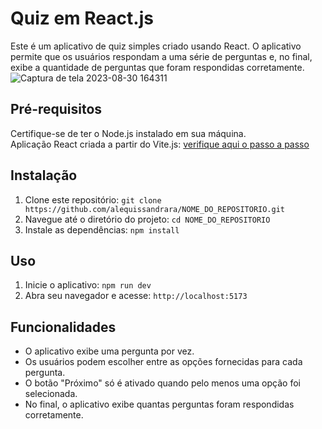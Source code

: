 # Quiz em React.js

Este é um aplicativo de quiz simples criado usando React. O aplicativo permite que os usuários respondam a uma série de perguntas e, no final, exibe a quantidade de perguntas que foram respondidas corretamente.
![Captura de tela 2023-08-30 164311](https://github.com/alequissandrara/Quiz-em-React/assets/70325643/fb5c9904-6e07-49d8-99d5-5f05fcf450f9)

## Pré-requisitos

Certifique-se de ter o Node.js instalado em sua máquina. <br/>
Aplicação React criada a partir do Vite.js: [verifique aqui o passo a passo](https://www.google.com/url?sa=t&rct=j&q=&esrc=s&source=web&cd=&cad=rja&uact=8&ved=2ahUKEwjf2bqn04eBAxXqpZUCHTcFBicQFnoECEMQAw&url=https%3A%2F%2Fpt.linkedin.com%2Fpulse%2Fcomo-criar-uma-aplica%25C3%25A7%25C3%25A3o-react-com-vite-henrique-moreira-carvalho&usg=AOvVaw12PAq846VUPPk1dWdKC9Rr&opi=89978449)

## Instalação

1. Clone este repositório: `git clone https://github.com/alequissandrara/NOME_DO_REPOSITORIO.git`
2. Navegue até o diretório do projeto: `cd NOME_DO_REPOSITORIO`
3. Instale as dependências: `npm install`

## Uso

1. Inicie o aplicativo: `npm run dev`
2. Abra seu navegador e acesse: `http://localhost:5173`

## Funcionalidades

- O aplicativo exibe uma pergunta por vez.
- Os usuários podem escolher entre as opções fornecidas para cada pergunta.
- O botão "Próximo" só é ativado quando pelo menos uma opção foi selecionada.
- No final, o aplicativo exibe quantas perguntas foram respondidas corretamente.


